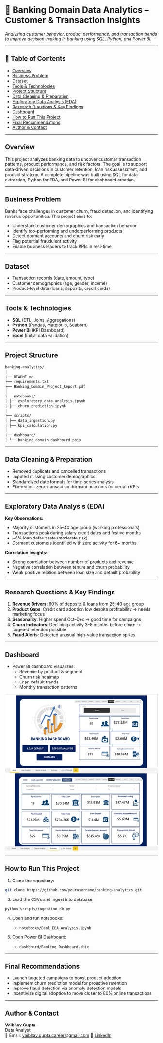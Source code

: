 
# 🏦 Banking Domain Data Analytics – Customer & Transaction Insights

_Analyzing customer behavior, product performance, and transaction trends to improve decision-making in banking using SQL, Python, and Power BI._

---

## 📌 Table of Contents
- <a href="#overview">Overview</a>
- <a href="#business-problem">Business Problem</a>
- <a href="#dataset">Dataset</a>
- <a href="#tools--technologies">Tools & Technologies</a>
- <a href="#project-structure">Project Structure</a>
- <a href="#data-cleaning--preparation">Data Cleaning & Preparation</a>
- <a href="#exploratory-data-analysis-eda">Exploratory Data Analysis (EDA)</a>
- <a href="#research-questions--key-findings">Research Questions & Key Findings</a>
- <a href="#dashboard">Dashboard</a>
- <a href="#how-to-run-this-project">How to Run This Project</a>
- <a href="#final-recommendations">Final Recommendations</a>
- <a href="#author--contact">Author & Contact</a>

---
<h2><a class="anchor" id="overview"></a>Overview</h2>

This project analyzes banking data to uncover customer transaction patterns, product performance, and risk factors. The goal is to support data-driven decisions in customer retention, loan risk assessment, and product strategy. A complete pipeline was built using SQL for data extraction, Python for EDA, and Power BI for dashboard creation.

---
<h2><a class="anchor" id="business-problem"></a>Business Problem</h2>

Banks face challenges in customer churn, fraud detection, and identifying revenue opportunities. This project aims to:
- Understand customer demographics and transaction behavior
- Identify top-performing and underperforming products
- Detect dormant accounts and churn risk early
- Flag potential fraudulent activity
- Enable business leaders to track KPIs in real-time

---
<h2><a class="anchor" id="dataset"></a>Dataset</h2>

- Transaction records (date, amount, type)
- Customer demographics (age, gender, income)
- Product-level data (loans, deposits, credit cards)

---

<h2><a class="anchor" id="tools--technologies"></a>Tools & Technologies</h2>

- **SQL** (ETL, Joins, Aggregations)
- **Python** (Pandas, Matplotlib, Seaborn)
- **Power BI** (KPI Dashboard)
- **Excel** (Initial data validation)

---
<h2><a class="anchor" id="project-structure"></a>Project Structure</h2>

```
banking-analytics/
│
├── README.md
├── requirements.txt
├── Banking_Domain_Project_Report.pdf
│
├── notebooks/
│ ├── exploratory_data_analysis.ipynb
│ ├── churn_prediction.ipynb
│
├── scripts/
│ ├── data_ingestion.py
│ ├── kpi_calculation.py
│
├── dashboard/
│ └── banking_domain_dashboard.pbix
```

---
<h2><a class="anchor" id="data-cleaning--preparation"></a>Data Cleaning & Preparation</h2>

- Removed duplicate and cancelled transactions
- Imputed missing customer demographics
- Standardized date formats for time-series analysis
- Filtered out zero-transaction dormant accounts for certain KPIs

---
<h2><a class="anchor" id="exploratory-data-analysis-eda"></a>Exploratory Data Analysis (EDA)</h2>

**Key Observations:**
- Majority customers in 25–40 age group (working professionals)
- Transactions peak during salary credit dates and festive months
- ~6% loan default rate (moderate risk)
- Dormant customers identified with zero activity for 6+ months

**Correlation Insights:**
- Strong correlation between number of products and revenue
- Negative correlation between tenure and churn probability
- Weak positive relation between loan size and default probability

---
<h2><a class="anchor" id="research-questions--key-findings"></a>Research Questions & Key Findings</h2>

1. **Revenue Drivers**: 60% of deposits & loans from 25–40 age group  
2. **Product Gaps**: Credit card adoption low despite profitability → needs marketing focus  
3. **Seasonality**: Higher spend Oct–Dec → good time for campaigns  
4. **Churn Indicators**: Declining activity 3–6 months before churn → targeted retention possible  
5. **Fraud Alerts**: Detected unusual high-value transaction spikes  

---
<h2><a class="anchor" id="dashboard"></a>Dashboard</h2>

- Power BI dashboard visualizes:
  - Revenue by product & segment
  - Churn risk heatmap
  - Loan default trends
  - Monthly transaction patterns

![Banking Dashboard](images/Home.png)
![Banking Dashboard](images/Summary.png)

---
<h2><a class="anchor" id="how-to-run-this-project"></a>How to Run This Project</h2>

1. Clone the repository:
```bash
git clone https://github.com/yourusername/banking-analytics.git
```
3. Load the CSVs and ingest into database:
```bash
python scripts/ingestion_db.py
```
4. Open and run notebooks:
   - `notebooks/Bank_EDA_Analysis.ipynb`

6. Open Power BI Dashboard:
   - `dashboard/Banking Dashboard.pbix`

---
<h2><a class="anchor" id="final-recommendations"></a>Final Recommendations</h2>

- Launch targeted campaigns to boost product adoption
- Implement churn prediction model for proactive retention
- Improve fraud detection via anomaly detection models
- Incentivize digital adoption to move closer to 80% online transactions

---
<h2><a class="anchor" id="author--contact"></a>Author & Contact</h2>

**Vaibhav Gupta**  
Data Analyst  
📧 Email: vaibhav.gupta.career@gmail.com
🔗 [LinkedIn](https://www.linkedin.com/in/guptavaibhav01/)
